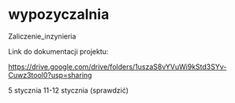 # wypozyczalnia
Zaliczenie_inzynieria

Link do dokumentacji projektu:

https://drive.google.com/drive/folders/1uszaS8vYVuWi9kStd3SYv-Cuwz3tool0?usp=sharing


5 stycznia
11-12 stycznia (sprawdzić)
